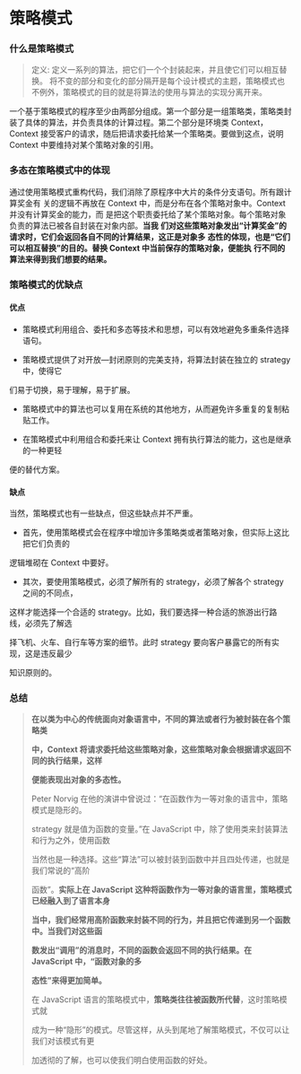 # 策略模式
### 什么是策略模式
> 定义: 定义一系列的算法，把它们一个个封装起来，并且使它们可以相互替换。
> 将不变的部分和变化的部分隔开是每个设计模式的主题，策略模式也不例外，策略模式的目的就是将算法的使用与算法的实现分离开来。

一个基于策略模式的程序至少由两部分组成。第一个部分是一组策略类，策略类封装了具体的算法，并负责具体的计算过程。第二个部分是环境类 Context，Context 接受客户的请求，随后把请求委托给某一个策略类。要做到这点，说明 Context 中要维持对某个策略对象的引用。

### 多态在策略模式中的体现
通过使用策略模式重构代码，我们消除了原程序中大片的条件分支语句。所有跟计算奖金有
关的逻辑不再放在 Context 中，而是分布在各个策略对象中。Context 并没有计算奖金的能力，而
是把这个职责委托给了某个策略对象。每个策略对象负责的算法已被各自封装在对象内部。**当我**
**们对这些策略对象发出“计算奖金”的请求时，它们会返回各自不同的计算结果，这正是对象多**
**态性的体现，也是“它们可以相互替换”的目的。替换 Context 中当前保存的策略对象，便能执**
**行不同的算法来得到我们想要的结果。**

### 策略模式的优缺点

#### 优点

- 策略模式利用组合、委托和多态等技术和思想，可以有效地避免多重条件选择语句。

- 策略模式提供了对开放—封闭原则的完美支持，将算法封装在独立的 strategy 中，使得它

们易于切换，易于理解，易于扩展。

- 策略模式中的算法也可以复用在系统的其他地方，从而避免许多重复的复制粘贴工作。

- 在策略模式中利用组合和委托来让 Context 拥有执行算法的能力，这也是继承的一种更轻

便的替代方案。

#### 缺点

当然，策略模式也有一些缺点，但这些缺点并不严重。

- 首先，使用策略模式会在程序中增加许多策略类或者策略对象，但实际上这比把它们负责的

逻辑堆砌在 Context 中要好。

- 其次，要使用策略模式，必须了解所有的 strategy，必须了解各个 strategy 之间的不同点，

这样才能选择一个合适的 strategy。比如，我们要选择一种合适的旅游出行路线，必须先了解选

择飞机、火车、自行车等方案的细节。此时 strategy 要向客户暴露它的所有实现，这是违反最少

知识原则的。 



### 总结

> **在以类为中心的传统面向对象语言中，不同的算法或者行为被封装在各个策略类**
>
> **中，Context 将请求委托给这些策略对象，这些策略对象会根据请求返回不同的执行结果，这样**
>
> **便能表现出对象的多态性。**
>
> Peter Norvig 在他的演讲中曾说过：“在函数作为一等对象的语言中，策略模式是隐形的。
>
> strategy 就是值为函数的变量。”在 JavaScript 中，除了使用类来封装算法和行为之外，使用函数
>
> 当然也是一种选择。这些“算法”可以被封装到函数中并且四处传递，也就是我们常说的“高阶
>
> 函数”。**实际上在 JavaScript 这种将函数作为一等对象的语言里，策略模式已经融入到了语言本身**
>
> **当中，我们经常用高阶函数来封装不同的行为，并且把它传递到另一个函数中。当我们对这些函**
>
> **数发出“调用”的消息时，不同的函数会返回不同的执行结果。在 JavaScript 中，“函数对象的多**
>
> **态性”来得更加简单。** 
>
> 在 JavaScript 语言的策略模式中，**策略类往往被函数所代替**，这时策略模式就
>
> 成为一种“隐形”的模式。尽管这样，从头到尾地了解策略模式，不仅可以让我们对该模式有更
>
> 加透彻的了解，也可以使我们明白使用函数的好处。